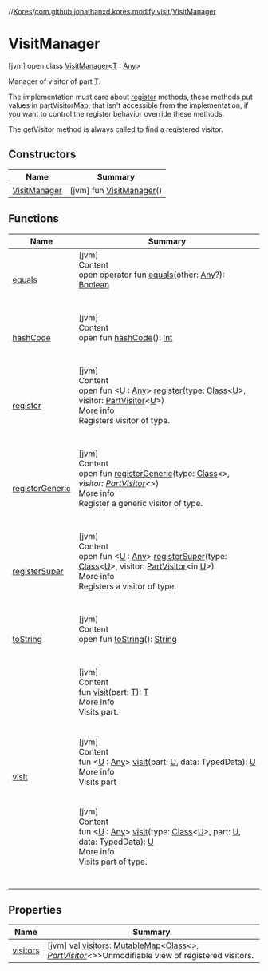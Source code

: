 //[Kores](../../index.md)/[com.github.jonathanxd.kores.modify.visit](../index.md)/[VisitManager](index.md)



# VisitManager  
 [jvm] open class [VisitManager](index.md)<[T](index.md) : [Any](https://kotlinlang.org/api/latest/jvm/stdlib/kotlin/-any/index.html)>

Manager of visitor of part [T](index.md).



The implementation must care about [register](register.md) methods, these methods put values in partVisitorMap, that isn't accessible from the implementation, if you want to control the register behavior override these methods.



The getVisitor method is always called to find a registered visitor.

   


## Constructors  
  
|  Name|  Summary| 
|---|---|
| <a name="com.github.jonathanxd.kores.modify.visit/VisitManager/VisitManager/#/PointingToDeclaration/"></a>[VisitManager](-visit-manager.md)| <a name="com.github.jonathanxd.kores.modify.visit/VisitManager/VisitManager/#/PointingToDeclaration/"></a> [jvm] fun [VisitManager](-visit-manager.md)()   <br>


## Functions  
  
|  Name|  Summary| 
|---|---|
| <a name="kotlin/Any/equals/#kotlin.Any?/PointingToDeclaration/"></a>[equals](../../com.github.jonathanxd.kores.util/-simple-resolver/index.md#%5Bkotlin%2FAny%2Fequals%2F%23kotlin.Any%3F%2FPointingToDeclaration%2F%5D%2FFunctions%2F-427383591)| <a name="kotlin/Any/equals/#kotlin.Any?/PointingToDeclaration/"></a>[jvm]  <br>Content  <br>open operator fun [equals](../../com.github.jonathanxd.kores.util/-simple-resolver/index.md#%5Bkotlin%2FAny%2Fequals%2F%23kotlin.Any%3F%2FPointingToDeclaration%2F%5D%2FFunctions%2F-427383591)(other: [Any](https://kotlinlang.org/api/latest/jvm/stdlib/kotlin/-any/index.html)?): [Boolean](https://kotlinlang.org/api/latest/jvm/stdlib/kotlin/-boolean/index.html)  <br><br><br>
| <a name="kotlin/Any/hashCode/#/PointingToDeclaration/"></a>[hashCode](../../com.github.jonathanxd.kores.util/-simple-resolver/index.md#%5Bkotlin%2FAny%2FhashCode%2F%23%2FPointingToDeclaration%2F%5D%2FFunctions%2F-427383591)| <a name="kotlin/Any/hashCode/#/PointingToDeclaration/"></a>[jvm]  <br>Content  <br>open fun [hashCode](../../com.github.jonathanxd.kores.util/-simple-resolver/index.md#%5Bkotlin%2FAny%2FhashCode%2F%23%2FPointingToDeclaration%2F%5D%2FFunctions%2F-427383591)(): [Int](https://kotlinlang.org/api/latest/jvm/stdlib/kotlin/-int/index.html)  <br><br><br>
| <a name="com.github.jonathanxd.kores.modify.visit/VisitManager/register/#java.lang.Class[TypeParam(bounds=[kotlin.Any])]#com.github.jonathanxd.kores.modify.visit.PartVisitor[TypeParam(bounds=[kotlin.Any])]/PointingToDeclaration/"></a>[register](register.md)| <a name="com.github.jonathanxd.kores.modify.visit/VisitManager/register/#java.lang.Class[TypeParam(bounds=[kotlin.Any])]#com.github.jonathanxd.kores.modify.visit.PartVisitor[TypeParam(bounds=[kotlin.Any])]/PointingToDeclaration/"></a>[jvm]  <br>Content  <br>open fun <[U](register.md) : [Any](https://kotlinlang.org/api/latest/jvm/stdlib/kotlin/-any/index.html)> [register](register.md)(type: [Class](https://docs.oracle.com/javase/8/docs/api/java/lang/Class.html)<[U](register.md)>, visitor: [PartVisitor](../-part-visitor/index.md)<[U](register.md)>)  <br>More info  <br>Registers visitor of type.  <br><br><br>
| <a name="com.github.jonathanxd.kores.modify.visit/VisitManager/registerGeneric/#java.lang.Class[*]#com.github.jonathanxd.kores.modify.visit.PartVisitor[*]/PointingToDeclaration/"></a>[registerGeneric](register-generic.md)| <a name="com.github.jonathanxd.kores.modify.visit/VisitManager/registerGeneric/#java.lang.Class[*]#com.github.jonathanxd.kores.modify.visit.PartVisitor[*]/PointingToDeclaration/"></a>[jvm]  <br>Content  <br>open fun [registerGeneric](register-generic.md)(type: [Class](https://docs.oracle.com/javase/8/docs/api/java/lang/Class.html)<*>, visitor: [PartVisitor](../-part-visitor/index.md)<*>)  <br>More info  <br>Register a generic visitor of type.  <br><br><br>
| <a name="com.github.jonathanxd.kores.modify.visit/VisitManager/registerSuper/#java.lang.Class[TypeParam(bounds=[kotlin.Any])]#com.github.jonathanxd.kores.modify.visit.PartVisitor[TypeParam(bounds=[kotlin.Any])]/PointingToDeclaration/"></a>[registerSuper](register-super.md)| <a name="com.github.jonathanxd.kores.modify.visit/VisitManager/registerSuper/#java.lang.Class[TypeParam(bounds=[kotlin.Any])]#com.github.jonathanxd.kores.modify.visit.PartVisitor[TypeParam(bounds=[kotlin.Any])]/PointingToDeclaration/"></a>[jvm]  <br>Content  <br>open fun <[U](register-super.md) : [Any](https://kotlinlang.org/api/latest/jvm/stdlib/kotlin/-any/index.html)> [registerSuper](register-super.md)(type: [Class](https://docs.oracle.com/javase/8/docs/api/java/lang/Class.html)<[U](register-super.md)>, visitor: [PartVisitor](../-part-visitor/index.md)<in [U](register-super.md)>)  <br>More info  <br>Registers a visitor of type.  <br><br><br>
| <a name="kotlin/Any/toString/#/PointingToDeclaration/"></a>[toString](../../com.github.jonathanxd.kores.util/-simple-resolver/index.md#%5Bkotlin%2FAny%2FtoString%2F%23%2FPointingToDeclaration%2F%5D%2FFunctions%2F-427383591)| <a name="kotlin/Any/toString/#/PointingToDeclaration/"></a>[jvm]  <br>Content  <br>open fun [toString](../../com.github.jonathanxd.kores.util/-simple-resolver/index.md#%5Bkotlin%2FAny%2FtoString%2F%23%2FPointingToDeclaration%2F%5D%2FFunctions%2F-427383591)(): [String](https://kotlinlang.org/api/latest/jvm/stdlib/kotlin/-string/index.html)  <br><br><br>
| <a name="com.github.jonathanxd.kores.modify.visit/VisitManager/visit/#TypeParam(bounds=[kotlin.Any])/PointingToDeclaration/"></a>[visit](visit.md)| <a name="com.github.jonathanxd.kores.modify.visit/VisitManager/visit/#TypeParam(bounds=[kotlin.Any])/PointingToDeclaration/"></a>[jvm]  <br>Content  <br>fun [visit](visit.md)(part: [T](index.md)): [T](index.md)  <br>More info  <br>Visits part.  <br><br><br>[jvm]  <br>Content  <br>fun <[U](visit.md) : [Any](https://kotlinlang.org/api/latest/jvm/stdlib/kotlin/-any/index.html)> [visit](visit.md)(part: [U](visit.md), data: TypedData): [U](visit.md)  <br>More info  <br>Visits part  <br><br><br>[jvm]  <br>Content  <br>fun <[U](visit.md) : [Any](https://kotlinlang.org/api/latest/jvm/stdlib/kotlin/-any/index.html)> [visit](visit.md)(type: [Class](https://docs.oracle.com/javase/8/docs/api/java/lang/Class.html)<[U](visit.md)>, part: [U](visit.md), data: TypedData): [U](visit.md)  <br>More info  <br>Visits part of type.  <br><br><br>


## Properties  
  
|  Name|  Summary| 
|---|---|
| <a name="com.github.jonathanxd.kores.modify.visit/VisitManager/visitors/#/PointingToDeclaration/"></a>[visitors](visitors.md)| <a name="com.github.jonathanxd.kores.modify.visit/VisitManager/visitors/#/PointingToDeclaration/"></a> [jvm] val [visitors](visitors.md): [MutableMap](https://kotlinlang.org/api/latest/jvm/stdlib/kotlin.collections/-mutable-map/index.html)<[Class](https://docs.oracle.com/javase/8/docs/api/java/lang/Class.html)<*>, [PartVisitor](../-part-visitor/index.md)<*>>Unmodifiable view of registered visitors.   <br>

